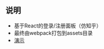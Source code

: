 ## 说明

* 基于React的登录/注册面板（仿知乎）
* 最终由webpack打包到assets目录	
* [演示](https://dreamon324.github.io/React-plugs/loginAndRegister/loginAndRegister.html)